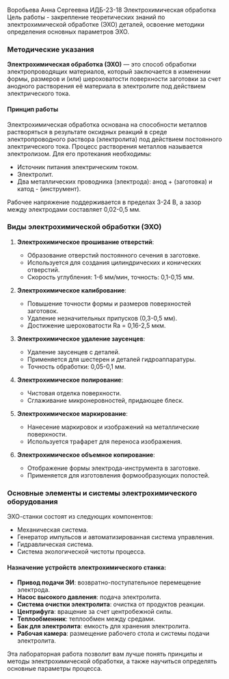 Воробьева Анна Сергеевна ИДБ-23-18
Электрохимическая обработка
Цель работы - закрепление теоретических знаний по электрохимической обработке (ЭХО) деталей, освоение методики определения основных параметров ЭХО.

### Методические указания

**Электрохимическая обработка (ЭХО)** — это способ обработки электропроводящих материалов, который заключается в изменении формы, размеров и (или) шероховатости поверхности заготовки за счет анодного растворения её материала в электролите под действием электрического тока.

#### Принцип работы
Электрохимическая обработка основана на способности металлов растворяться в результате оксидных реакций в среде электропроводного раствора (электролита) под действием постоянного электрического тока. Процесс растворения металлов называется электролизом. Для его протекания необходимы:
- Источник питания электрическим током.
- Электролит.
- Два металлических проводника (электрода): анод + (заготовка) и катод - (инструмент).

Рабочее напряжение поддерживается в пределах 3-24 В, а зазор между электродами составляет 0,02-0,5 мм.

### Виды электрохимической обработки (ЭХО)

1. **Электрохимическое прошивание отверстий**: 
   - Образование отверстий постоянного сечения в заготовке.
   - Используется для создания цилиндрических и конических отверстий.
   - Скорость углубления: 1-6 мм/мин, точность: 0,1-0,15 мм.

2. **Электрохимическое калибрование**: 
   - Повышение точности формы и размеров поверхностей заготовок.
   - Удаление незначительных припусков (0,3-0,5 мм).
   - Достижение шероховатости Ra = 0,16-2,5 мкм.

3. **Электрохимическое удаление заусенцев**: 
   - Удаление заусенцев с деталей.
   - Применяется для шестерен и деталей гидроаппаратуры.
   - Точность обработки: 0,05-0,1 мм.

4. **Электрохимическое полирование**: 
   - Чистовая отделка поверхности.
   - Сглаживание микронеровностей, придающее блеск.

5. **Электрохимическое маркирование**: 
   - Нанесение маркировок и изображений на металлические поверхности.
   - Используется трафарет для переноса изображения.

6. **Электрохимическое объемное копирование**: 
   - Отображение формы электрода-инструмента в заготовке.
   - Применяется для изготовления формообразующих полостей.

### Основные элементы и системы электрохимического оборудования

ЭХО-станки состоят из следующих компонентов:
- Механическая система.
- Генератор импульсов и автоматизированная система управления.
- Гидравлическая система.
- Система экологической чистоты процесса.

#### Назначение устройств электрохимического станка:
- **Привод подачи ЭИ**: возвратно-поступательное перемещение электрода.
- **Насос высокого давления**: подача электролита.
- **Система очистки электролита**: очистка от продуктов реакции.
- **Центрифуга**: вращение за счет центробежной силы.
- **Теплообменник**: теплообмен между средами.
- **Бак для электролита**: емкость для хранения электролита.
- **Рабочая камера**: размещение рабочего стола и системы подачи электролита.

Эта лабораторная работа позволит вам лучше понять принципы и методы электрохимической обработки, а также научиться определять основные параметры процесса.